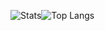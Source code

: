 ![Stats](https://github-readme-stats.vercel.app/api?username=miador&show_icons=true&count_private=true&hide=contribs)![Top Langs](https://github-readme-stats.vercel.app/api/top-langs/?username=miador&hide=css,html,ruby)
